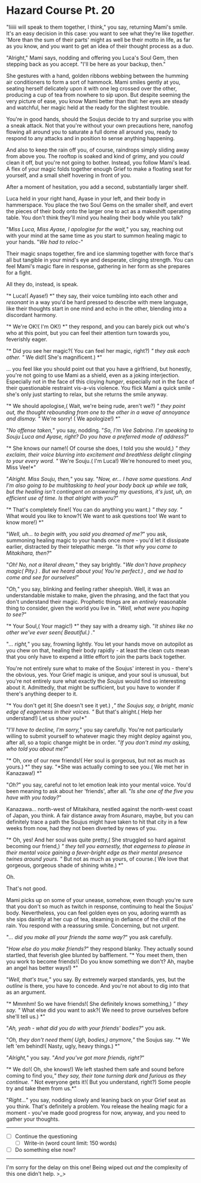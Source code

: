 # Hazard Course Pt. 20

"Iiiiii will speak to them together, I think," you say, returning Mami's smile. It's an easy decision in this case: you want to see what they're like *together*. 'More than the sum of their parts' might as well be their motto in life, as far as you know, and you want to get an idea of their thought process as a duo.

"Alright," Mami says, nodding and offering you Luca's Soul Gem, then stepping back as you accept. "I'll be here as your backup, then."

She gestures with a hand, golden ribbons webbing between the humming air conditioners to form a sort of hammock. Mami smiles gently at you, seating herself delicately upon it with one leg crossed over the other, producing a cup of tea from nowhere to sip upon. But despite seeming the very picture of ease, you know Mami better than that: her eyes are steady and watchful, her magic held at the ready for the slightest trouble.

You're in good hands, should the Soujus decide to try and surprise you with a sneak attack. Not that you're without your own precautions here, nanofog flowing all around you to saturate a full dome all around you, ready to respond to any attacks and in position to sense anything happening.

And also to keep the rain off you, of course, raindrops simply sliding away from above you. The rooftop is soaked and kind of grimy, and you *could* clean it off, but you're not going to bother. Instead, you follow Mami's lead. A flex of your magic folds together enough Grief to make a floating seat for yourself, and a small shelf hovering in front of you.

After a moment of hesitation, you add a second, substantially larger shelf.

Luca held in your right hand, Ayase in your left, and their body in hammerspace. You place the two Soul Gems on the smaller shelf, and evert the pieces of their body onto the larger one to act as a makeshift operating table. You don't think they'll mind you healing their body while you talk?

"*Miss Luca, Miss Ayase, I apologise for the wait,*" you say, reaching out with your mind at the same time as you start to summon healing magic to your hands. "*We had to reloc-*"

Their magic snaps together, fire and ice slamming together with force that's all but tangible in your mind's eye and desperate, clinging strength. You can feel Mami's magic flare in response, gathering in her form as she prepares for a fight.

All they do, instead, is speak.

"\* Luca!( Ayase!) \*" they say, their voice tumbling into each other and *resonant* in a way you'd be hard pressed to describe with mere language, like their thoughts start in one mind and echo in the other, blending into a discordant harmony.

"\* We're OK!( I'm OK!) \*" they respond, and you can barely pick out who's who at this point, but you can feel their attention turn towards you, feverishly eager.

"\* Did you see her magic?( You can feel her magic, right?) *" they ask each other. "* We did!( She's magnificent.) \*"

... you feel like you should point out that you have a girlfriend, but honestly, you're not going to use Mami as a shield, even as a joking interjection. Especially not in the face of this cloying *hunger*, especially not in the face of their questionable restraint vis-a-vis violence. You flick Mami a quick smile - she's only just starting to relax, but she returns the smile anyway.

"\* We should apologise,( Wait, we're being rude, aren't we?) *" they point out, the thought rebounding from one to the other in a wave of annoyance and dismay. "* We're sorry! ( We apologize!) \*"

"*No offense taken,*" you say, nodding. "*So, I'm Vee Sabrina. I'm speaking to Souju Luca and Ayase, right? Do you have a preferred mode of address?*"

"\* She knows our name!( Of course she does, I told you she would,) *" they exclaim, their voice blurring into excitement and breathless delight clinging to your every word. "* We're Souju.( I'm Luca!) We're honoured to meet you, Miss Vee!\*"

"*Alright. Miss Souju, then,*" you say. "*Now, er... I have some questions. And I'm also going to be multitasking to heal your body back up while we talk, but the healing isn't contingent on answering my questions, it's just, uh, an efficient use of time. Is that alright with you?*"

"\* That's completely fine!( You can do anything you want.) *" they say. "* What would you like to know?( We want to ask questions too! We want to know more!) \*"

"*Well, uh... to begin with, you said you dreamed of me?*" you ask, summoning healing magic to your hands once more - you'd let it dissipate earlier, distracted by their telepathic merge. "*Is that why you came to Mitakihara, then?*"

"*Oh! No, not a literal dream,*" they say brightly. "*We don't have prophecy magic( Pity.) . But we heard about you( You're perfect.) , and we had to come and see for ourselves!*"

"*Oh,*" you say, blinking and feeling rather sheepish. Well, it was an understandable mistake to make, given the phrasing, and the fact that you don't understand their magic. Prophetic things are an *entirely* reasonable thing to consider, given the world you live in. "*Well, what were you hoping to see?*"

"\* Your Soul,( Your magic!) \*" they say with a dreamy sigh. "*It shines like no other we've ever seen( Beautiful.) .*"

"*... right,*" you say, frowning lightly. You let your hands move on autopilot as you chew on that, healing their body rapidly - at least the clean cuts mean that you only have to expend a little effort to join the parts back together.

You're not entirely sure what to make of the Soujus' interest in you - there's the obvious, yes. Your Grief magic is unique, and your soul is unusual, but you're not entirely sure what exactly the *Soujus* would find so interesting about it. Admittedly, that might be sufficient, but you have to wonder if there's anything deeper to it.

"\* You don't get it( She doesn't see it yet.) ,*" the Soujus say, a bright, manic edge of eagerness in their voices. "* But that's alright.( Help her understand!) Let us show you!\*"

"*I'll have to decline, I'm sorry,*" you say carefully. You're not particularly willing to submit yourself to whatever magic they might deploy against you, after all, so a topic change might be in order. "*If you don't mind my asking, who told you about me?*"

"\* Oh, one of our new friends!( Her soul is gorgeous, but not as much as yours.) \*" they say. "\*She was actually coming to see you.( We met her in Kanazawa!) \*"

"*Oh?*" you say, careful not to let emotion leak into your mental voice. You'd been meaning to ask about her 'friends', after all. "*Is she one of the five you have with you today?*"

Kanazawa... north-west of Mitakihara, nestled against the north-west coast of Japan, you think. A fair distance away from Asunaro, maybe, but you can definitely trace a path the Soujus might have taken to hit that city in a few weeks from now, had they not been diverted by news of you.

"\* Oh, yes! And her soul was quite pretty,( She struggled so hard against becoming our friend,) *" they tell you earnestly, that eagerness to please in their mental voice gaining a fever-bright edge as their mental presence twines around yours. "* But not as much as yours, of course.( We love that gorgeous, gorgeous shade of shining white.) \*"

Oh.

That's not good.

Mami picks up on some of your unease, somehow, even though you're sure that you don't so much as twitch in response, continuing to heal the Soujus' body. Nevertheless, you can feel golden eyes on you, adoring warmth as she sips daintily at her cup of tea, steaming in defiance of the chill of the rain. You respond with a reassuring smile. Concerning, but not *urgent*.

"*... did you make all your friends the same way?*" you ask carefully.

"*How else do you make friends?*" they respond blanky. They actually sound startled, that feverish glee blunted by bafflement. "\* You meet them, then you work to become friends!( Do you know something we don't? Ah, maybe an angel has better ways!) \*"

"*Well, that's true,*" you say. By extremely warped standards, yes, but the *outline* is there, you have to concede. And you're not about to dig into that as an argument.

"\* Mmmhm! So we have friends!( She definitely knows something,) *" they say. "* What else did you want to ask?( We need to prove ourselves before she'll tell us.) \*"

"*Ah, yeah - what did you do with your friends' bodies?*" you ask.

"*Oh, they don't need them( Ugh, bodies,) anymore,*" the Soujus say. "\* We left 'em behind!( Nasty, ugly, heavy things.) \*"

"*Alright,*" you say. "*And you've got more friends, right?*"

"\* We do!( Oh, she knows!) We left stashed them safe and sound before coming to find you,*" they say, their tone turning dark and furious as they continue. "* Not everyone gets it!( But you understand, right?) Some people try and take them from us.\*"

"*Right...*" you say, nodding slowly and leaning back on your Grief seat as you think. That's definitely a problem. You release the healing magic for a moment - you've made good progress for now, anyway, and you need to gather your thoughts.

---

- [ ] Continue the questioning
  - [ ] Write-in (word count limit: 150 words)
- [ ] Do something else now?

---

I'm sorry for the delay on this one! Being wiped out *and* the complexity of this one didn't help. >\_>
